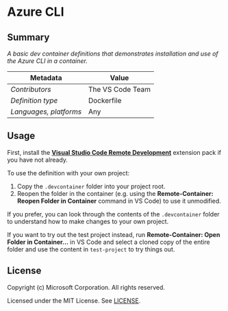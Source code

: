 # Azure CLI

## Summary

*A basic dev container definitions that demonstrates installation and use of the Azure CLI in a container.*

| Metadata | Value |  
|----------|-------|
| *Contributors* | The VS Code Team |
| *Definition type* | Dockerfile |
| *Languages, platforms* | Any |

## Usage

First, install the **[Visual Studio Code Remote Development](https://aka.ms/vscode-remote/download/extension)** extension pack if you have not already.

To use the definition with your own project:

1. Copy the `.devcontainer` folder into your project root.
2. Reopen the folder in the container (e.g. using the **Remote-Container: Reopen Folder in Container** command in VS Code) to use it unmodified.

If you prefer, you can look through the contents of the `.devcontainer` folder to understand how to make changes to your own project.

If you want to try out the test project instead, run **Remote-Container: Open Folder in Container...** in VS Code and select a cloned copy of the entire folder and use the content in `test-project` to try things out.

## License

Copyright (c) Microsoft Corporation. All rights reserved.

Licensed under the MIT License. See [LICENSE](../../LICENSE). 
